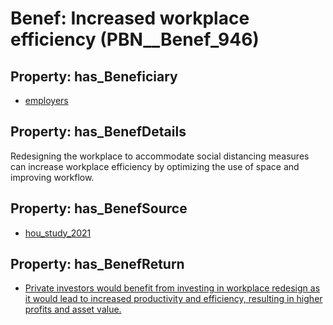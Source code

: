 # Benef: __Increased workplace efficiency__ (PBN__Benef_946)

## Property: has_Beneficiary

* [employers](../Stakeholder/PBN__Stakeholder_180)

## Property: has_BenefDetails

Redesigning the workplace to accommodate social distancing measures can increase workplace efficiency by optimizing the use of space and improving workflow.

## Property: has_BenefSource

* [hou_study_2021](../Article/PBN__Article_193)

## Property: has_BenefReturn

* [Private investors would benefit from investing in workplace redesign as it would lead to increased productivity and efficiency, resulting in higher profits and asset value.](../BenefReturn/PBN__BenefReturn_1036)


